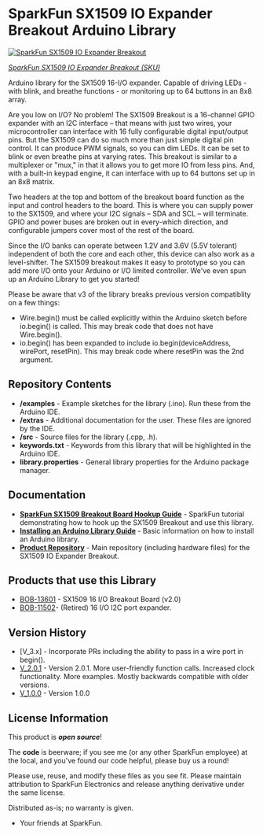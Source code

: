 SparkFun SX1509 IO Expander Breakout Arduino Library
========================================

[![SparkFun SX1509 IO Expander Breakout](https://cdn.sparkfun.com//assets/parts/1/0/9/5/6/13601-01.jpg)](https://www.sparkfun.com/products/13601)

[*SparkFun SX1509 IO Expander Breakout (SKU)*](https://www.sparkfun.com/products/13601)

Arduino library for the SX1509 16-I/O expander. Capable of driving LEDs - with blink, and breathe functions - or monitoring up to 64 buttons in an 8x8 array.

Are you low on I/O? No problem! The SX1509 Breakout is a 16-channel GPIO expander with an I2C interface – that means with just two wires, your microcontroller can interface with 16 fully configurable digital input/output pins. But the SX1509 can do so much more than just simple digital pin control. It can produce PWM signals, so you can dim LEDs. It can be set to blink or even breathe pins at varying rates. This breakout is similar to a multiplexer or "mux," in that it allows you to get more IO from less pins. And, with a built-in keypad engine, it can interface with up to 64 buttons set up in an 8x8 matrix.

Two headers at the top and bottom of the breakout board function as the input and control headers to the board. This is where you can supply power to the SX1509, and where your I2C signals – SDA and SCL – will terminate. GPIO and power buses are broken out in every-which direction, and configurable jumpers cover most of the rest of the board.

Since the I/O banks can operate between 1.2V and 3.6V (5.5V tolerant) independent of both the core and each other, this device can also work as a level-shifter. The SX1509 breakout makes it easy to prototype so you can add more I/O onto your Arduino or I/O limited controller. We've even spun up an Arduino Library to get you started!

Please be aware that v3 of the library breaks previous version compatiblity on a few things:

* Wire.begin() must be called explicitly within the Arduino sketch before io.begin() is called. This may break code that does not have Wire.begin().
* io.begin() has been expanded to include io.begin(deviceAddress, wirePort, resetPin). This may break code where resetPin was the 2nd argument.

Repository Contents
-------------------

* **/examples** - Example sketches for the library (.ino). Run these from the Arduino IDE.
* **/extras** - Additional documentation for the user. These files are ignored by the IDE.
* **/src** - Source files for the library (.cpp, .h).
* **keywords.txt** - Keywords from this library that will be highlighted in the Arduino IDE.
* **library.properties** - General library properties for the Arduino package manager.

Documentation
--------------

* **[SparkFun SX1509 Breakout Board Hookup Guide](https://learn.sparkfun.com/tutorials/sx1509-io-expander-breakout-hookup-guide)** - SparkFun tutorial demonstrating how to hook up the SX1509 Breakout and use this library.
* **[Installing an Arduino Library Guide](https://learn.sparkfun.com/tutorials/installing-an-arduino-library)** - Basic information on how to install an Arduino library.
* **[Product Repository](https://github.com/sparkfun/SX1509_IO-Expander)** - Main repository (including hardware files) for the SX1509 IO Expander Breakout.

Products that use this Library
---------------------------------

* [BOB-13601](https://www.sparkfun.com/products/13601) - SX1509 16 I/O Breakout Board (v2.0)
* [BOB-11502](https://www.sparkfun.com/products/retired/11502)- (Retired) 16 I/O I2C port expander.

Version History
---------------

* [V_3.x] - Incorporate PRs including the ability to pass in a wire port in begin().
* [V_2.0.1](https://github.com/sparkfun/SparkFun_SX1509_Arduino_Library/tree/V_2.0.1) - Version 2.0.1. More user-friendly function calls. Increased clock functionality. More examples. Mostly backwards compatible with older versions.
* [V_1.0.0](https://github.com/sparkfun/SparkFun_SX1509_Arduino_Library/tree/V_1.0.0) - Version 1.0.0

License Information
-------------------

This product is _**open source**_!

The **code** is beerware; if you see me (or any other SparkFun employee) at the local, and you've found our code helpful, please buy us a round!

Please use, reuse, and modify these files as you see fit. Please maintain attribution to SparkFun Electronics and release anything derivative under the same license.

Distributed as-is; no warranty is given.

- Your friends at SparkFun.
